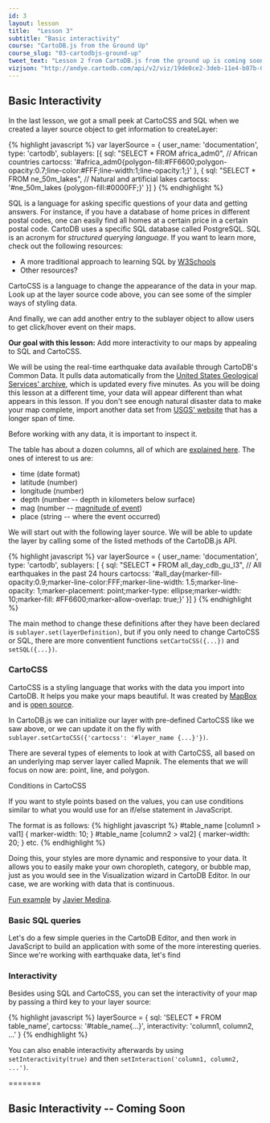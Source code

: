 ```yaml
---
id: 3
layout: lesson
title:  "Lesson 3"
subtitle: "Basic interactivity"
course: "CartoDB.js from the Ground Up"
course_slug: "03-cartodbjs-ground-up"
tweet_text: "Lesson 2 from CartoDB.js from the ground up is coming soon!"
vizjson: "http://andye.cartodb.com/api/v2/viz/19de0ce2-3deb-11e4-b07b-0edbca4b5057/viz.json"
---
```


## Basic Interactivity

In the last lesson, we got a small peek at CartoCSS and SQL when we created a layer source object to get information to createLayer:

{% highlight javascript %}
var layerSource = {
        user_name: 'documentation',
        type: 'cartodb',
        sublayers: [{
            sql: "SELECT * FROM africa_adm0", // African countries
            cartocss: '#africa_adm0{polygon-fill:#FF6600;polygon-opacity:0.7;line-color:#FFF;line-width:1;line-opacity:1;}'
        },
        {
            sql: "SELECT * FROM ne_50m_lakes", // Natural and artificial lakes
            cartocss: '#ne_50m_lakes {polygon-fill:#0000FF;}'
        }]
}
{% endhighlight %}

SQL is a language for asking specific questions of your data and getting answers. For instance, if you have a database of home prices in different postal codes, one can easily find all homes at a certain price in a certain postal code. CartoDB uses a specific SQL database called PostgreSQL. SQL is an acronym for _structured querying language_. If you want to learn more, check out the following resources:

+ A more traditional approach to learning SQL by [W3Schools](http://www.w3schools.com/sql/)
+ Other resources? 

CartoCSS is a language to change the appearance of the data in your map. Look up at the layer source code above, you can see some of the simpler ways of styling data.

And finally, we can add another entry to the sublayer object to allow users to get click/hover event on their maps.

**Our goal with this lesson:**
Add more interactivity to our maps by appealing to SQL and CartoCSS.

We will be using the real-time earthquake data available through CartoDB's Common Data. It pulls data automatically from the [United States Geological Services' archive](http://earthquake.usgs.gov/earthquakes/feed/v1.0/csv.php), which is updated every five minutes. As you will be doing this lesson at a different time, your data will appear different than what appears in this lesson. If you don't see enough natural disaster data to make your map complete, import another data set from [USGS' website](http://earthquake.usgs.gov/earthquakes/feed/v1.0/csv.php) that has a longer span of time.

Before working with any data, it is important to inspect it.

The table has about a dozen columns, all of which are [explained here](http://earthquake.usgs.gov/earthquakes/feed/v1.0/glossary.php#time). The ones of interest to us are:

+ time (date format)
+ latitude (number)
+ longitude (number)
+ depth (number -- depth in kilometers below surface)
+ mag (number -- [magnitude of event](http://earthquake.usgs.gov/learn/glossary/?term=magnitude))
+ place (string -- where the event occurred)

We will start out with the following layer source. We will be able to update the layer by calling some of the listed methods of the CartoDB.js API.

{% highlight javascript %}
var layerSource = {
    user_name: 'documentation', 
    type: 'cartodb',
    sublayers: [
        { 
            sql: "SELECT * FROM all_day_cdb_gu_l3", // All earthquakes in the past 24 hours
            cartocss: '#all_day{marker-fill-opacity:0.9;marker-line-color:FFF;marker-line-width: 1.5;marker-line-opacity: 1;marker-placement: point;marker-type: ellipse;marker-width: 10;marker-fill: #FF6600;marker-allow-overlap: true;}'
        }]
    }
{% endhighlight %}

The main method to change these definitions after they have been declared is `sublayer.set(layerDefinition)`, but if you only need to change CartoCSS or SQL, there are more conventient functions `setCartoCSS({...})` and `setSQL({...})`.

### CartoCSS
CartoCSS is a styling language that works with the data you import into CartoDB. It helps you make your maps beautiful. It was created by [MapBox](https://www.mapbox.com) and is [open source](https://github.com/mapbox/carto).

In CartoDB.js we can initialize our layer with pre-defined CartoCSS like we saw above, or we can update it on the fly with `sublayer.setCartoCSS({'cartocss': '#layer_name {...}'})`.

There are several types of elements to look at with CartoCSS, all based on an underlying map server layer called Mapnik. The elements that we will focus on now are: point, line, and polygon.

Conditions in CartoCSS

If you want to style points based on the values, you can use conditions similar to what you would use for an if/else statement in JavaScript.

The format is as follows:
{% highlight javascript %}
#table_name [column1 > val1] {
    marker-width: 10;
}
#table_name [column2 > val2] {
    marker-width: 20;
}
etc.
{% endhighlight %}

Doing this, your styles are more dynamic and responsive to your data. It allows you to easily make your own choropleth, category, or bubble map, just as you would see in the Visualization wizard in CartoDB Editor. In our case, we are working with data that is continuous.

[Fun example](http://bl.ocks.org/xavijam/57f1c141bff4990b598f) by [Javier Medina](https://github.com/xavijam).

### Basic SQL queries
Let's do a few simple queries in the CartoDB Editor, and then work in JavaScript to build an application with some of the more interesting queries. Since we're working with earthquake data, let's find 


### Interactivity
Besides using SQL and CartoCSS, you can set the interactivity of your map by passing a third key to your layer source:

{% highlight javascript %}
layerSource = {
    sql: 'SELECT * FROM table_name',
    cartocss: '#table_name{...}',
    interactivity: 'column1, column2, ...'
}
{% endhighlight %}

You can also enable interactivity afterwards by using `setInteractivity(true)` and then `setInteraction('column1, column2, ...')`.



=======
## Basic Interactivity -- Coming Soon
